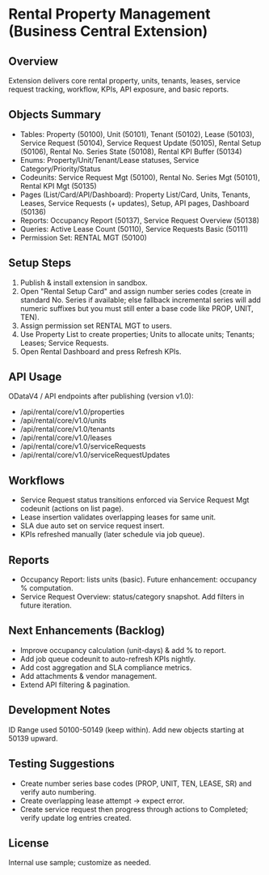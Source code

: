 # Rental Property Management (Business Central Extension)

## Overview
Extension delivers core rental property, units, tenants, leases, service request tracking, workflow, KPIs, API exposure, and basic reports.

## Objects Summary
- Tables: Property (50100), Unit (50101), Tenant (50102), Lease (50103), Service Request (50104), Service Request Update (50105), Rental Setup (50106), Rental No. Series State (50108), Rental KPI Buffer (50134)
- Enums: Property/Unit/Tenant/Lease statuses, Service Category/Priority/Status
- Codeunits: Service Request Mgt (50100), Rental No. Series Mgt (50101), Rental KPI Mgt (50135)
- Pages (List/Card/API/Dashboard): Property List/Card, Units, Tenants, Leases, Service Requests (+ updates), Setup, API pages, Dashboard (50136)
- Reports: Occupancy Report (50137), Service Request Overview (50138)
- Queries: Active Lease Count (50110), Service Requests Basic (50111)
- Permission Set: RENTAL MGT (50100)

## Setup Steps
1. Publish & install extension in sandbox.
2. Open "Rental Setup Card" and assign number series codes (create in standard No. Series if available; else fallback incremental series will add numeric suffixes but you must still enter a base code like PROP, UNIT, TEN). 
3. Assign permission set RENTAL MGT to users.
4. Use Property List to create properties; Units to allocate units; Tenants; Leases; Service Requests.
5. Open Rental Dashboard and press Refresh KPIs.

## API Usage
ODataV4 / API endpoints after publishing (version v1.0):
- /api/rental/core/v1.0/properties
- /api/rental/core/v1.0/units
- /api/rental/core/v1.0/tenants
- /api/rental/core/v1.0/leases
- /api/rental/core/v1.0/serviceRequests
- /api/rental/core/v1.0/serviceRequestUpdates

## Workflows
- Service Request status transitions enforced via Service Request Mgt codeunit (actions on list page).
- Lease insertion validates overlapping leases for same unit.
- SLA due auto set on service request insert.
- KPIs refreshed manually (later schedule via job queue).

## Reports
- Occupancy Report: lists units (basic). Future enhancement: occupancy % computation.
- Service Request Overview: status/category snapshot. Add filters in future iteration.

## Next Enhancements (Backlog)
- Improve occupancy calculation (unit-days) & add % to report.
- Add job queue codeunit to auto-refresh KPIs nightly.
- Add cost aggregation and SLA compliance metrics.
- Add attachments & vendor management.
- Extend API filtering & pagination.

## Development Notes
ID Range used 50100-50149 (keep within). Add new objects starting at 50139 upward.

## Testing Suggestions
- Create number series base codes (PROP, UNIT, TEN, LEASE, SR) and verify auto numbering.
- Create overlapping lease attempt -> expect error.
- Create service request then progress through actions to Completed; verify update log entries created.

## License
Internal use sample; customize as needed.
